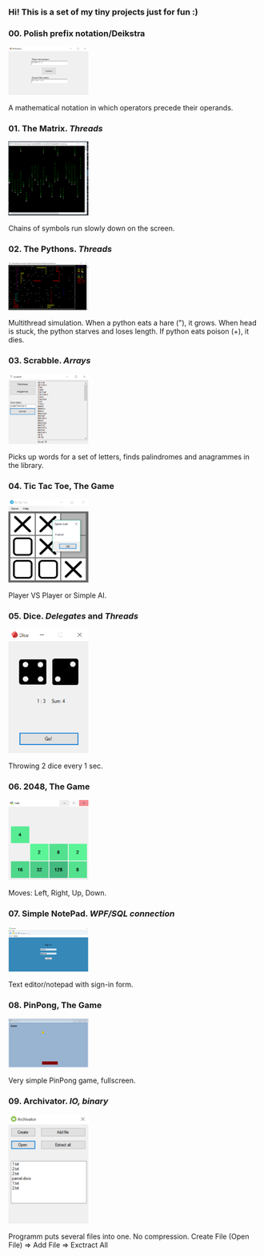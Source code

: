 ### Hi! This is a set of my tiny projects just for fun :)

### 00. Polish prefix notation/Deikstra

<img src="/Screenshots/00.PNG?raw=true" width="160"/>

A mathematical notation in which operators precede their operands.

### 01. The Matrix. *Threads*

<img src="/Screenshots/01.PNG?raw=true" width="160"/>

Chains of symbols run slowly down on the screen.

### 02. The Pythons. *Threads*

<img src="/Screenshots/02.PNG?raw=true" width="160"/>

Multithread simulation. When a python eats a hare ("), it grows. 
When head is stuck, the python starves and loses length. If python eats poison (+), it dies.

### 03. Scrabble. *Arrays*

<img src="/Screenshots/03.PNG?raw=true" width="160"/>

Picks up words for a set of letters, finds palindromes and anagrammes in the library.

### 04. Tic Tac Toe, The Game

<img src="/Screenshots/04.PNG?raw=true" width="160"/>

Player VS Player or Simple AI.

### 05. Dice. *Delegates* and *Threads*

<img src="/Screenshots/05.PNG?raw=true" width="160"/>

Throwing 2 dice every 1 sec.

### 06. 2048, The Game

<img src="/Screenshots/06.PNG?raw=true" width="160"/>

Moves: Left, Right, Up, Down.

### 07. Simple NotePad. *WPF/SQL connection*

<img src="/Screenshots/07.PNG?raw=true" width="160"/>

Text editor/notepad with sign-in form.

### 08. PinPong, The Game

<img src="/Screenshots/08.PNG?raw=true" width="160"/>

Very simple PinPong game, fullscreen.

### 09. Archivator. *IO, binary*

<img src="/Screenshots/09.PNG?raw=true" width="160"/>

Programm puts several files into one. No compression.
Create File (Open File) => Add File => Exctract All
